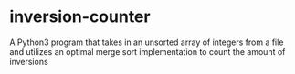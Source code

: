 # inversion-counter
A Python3 program that takes in an unsorted array of integers from a file and utilizes an optimal merge sort implementation to count the amount of inversions
